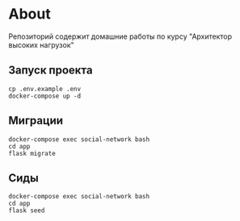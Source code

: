 # About

Репозиторий содержит домашние работы по курсу "Архитектор высоких нагрузок"

## Запуск проекта

```
cp .env.example .env
docker-compose up -d
```

## Миграции

```
docker-compose exec social-network bash
cd app
flask migrate
```

## Сиды

```
docker-compose exec social-network bash
cd app
flask seed
```

